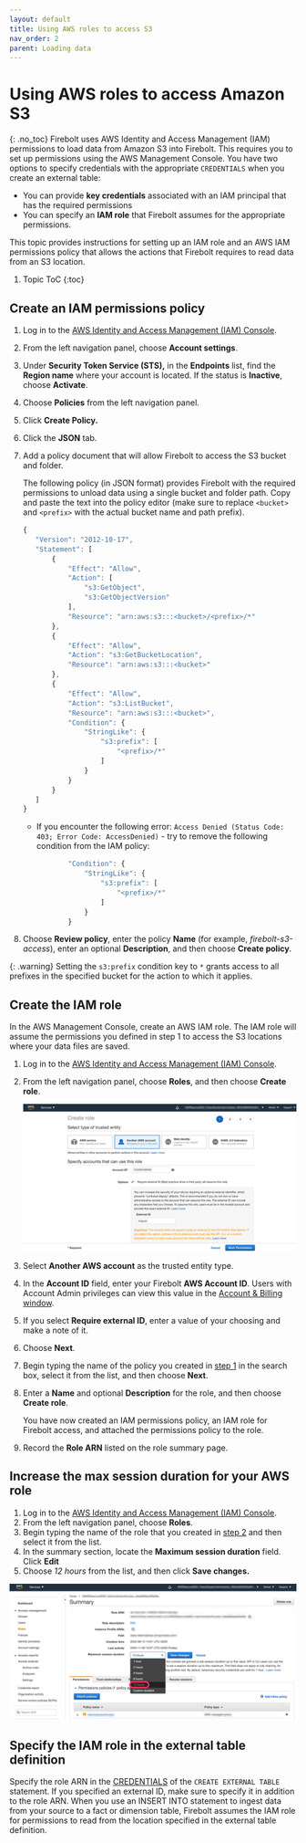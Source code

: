 ```yaml
---
layout: default
title: Using AWS roles to access S3
nav_order: 2
parent: Loading data
---
```


# Using AWS roles to access Amazon S3
{: .no_toc}
Firebolt uses AWS Identity and Access Management \(IAM\) permissions to load data from Amazon S3 into Firebolt. This requires you to set up permissions using the AWS Management Console. You have two options to specify credentials with the appropriate `CREDENTIALS` when you create an external table:

* You can provide **key credentials** associated with an IAM principal that has the required permissions
* You can specify an **IAM role** that Firebolt assumes for the appropriate permissions.

This topic provides instructions for setting up an IAM role and an AWS IAM permissions policy that allows the actions that Firebolt requires to read data from an S3 location.

1. Topic ToC
{:toc}

## Create an IAM permissions policy

1. Log in to the [AWS Identity and Access Management \(IAM\) Console](https://console.aws.amazon.com/iam/home#/home).
2. From the left navigation panel, choose **Account settings**.
3. Under **Security Token Service \(STS\),** in the **Endpoints** list, find the **Region name** where your account is located. If the status is **Inactive**, choose **Activate**.
4. Choose **Policies** from the left navigation panel.
5. Click **Create Policy.**
6. Click the **JSON** tab.
7. Add a policy document that will allow Firebolt to access the S3 bucket and folder.

   The following policy \(in JSON format\) provides Firebolt with the required permissions to unload data using a single bucket and folder path. Copy and paste the text into the policy editor \(make sure to replace `<bucket>` and `<prefix>` with the actual bucket name and path prefix\).

   ```javascript
   {
      "Version": "2012-10-17",
      "Statement": [
          {
              "Effect": "Allow",
              "Action": [
                  "s3:GetObject",
                  "s3:GetObjectVersion"
              ],
              "Resource": "arn:aws:s3:::<bucket>/<prefix>/*"
          },
          {
              "Effect": "Allow",
              "Action": "s3:GetBucketLocation",
              "Resource": "arn:aws:s3:::<bucket>"
          },
          {
              "Effect": "Allow",
              "Action": "s3:ListBucket",
              "Resource": "arn:aws:s3:::<bucket>",
              "Condition": {
                  "StringLike": {
                      "s3:prefix": [
                          "<prefix>/*"
                      ]
                  }
              }
          }
      ]
   }
   ```

   * If you encounter the following error: `Access Denied (Status Code: 403; Error Code: AccessDenied)` - try to remove the following condition from the IAM policy:

   ```javascript
              "Condition": {
                  "StringLike": {
                      "s3:prefix": [
                          "<prefix>/*"
                      ]
                  }
              }
   ```

8. Choose **Review policy**, enter the policy **Name** \(for example, _firebolt-s3-access_\), enter an optional **Description**, and then choose **Create policy**.

{: .warning}
Setting the `s3:prefix` condition key to `*` grants access to all prefixes in the specified bucket for the action to which it applies.

## Create the IAM role

In the AWS Management Console, create an AWS IAM role. The IAM role will assume the permissions you defined in step 1 to access the S3 locations where your data files are saved.

1. Log in to the [AWS Identity and Access Management \(IAM\) Console](https://console.aws.amazon.com/iam/home#/home).
2. From the left navigation panel, choose **Roles**, and then choose **Create role**.

   ![](../assets/images/create_role.png)

3. Select **Another AWS account** as the trusted entity type.
4. In the **Account ID** field, enter your Firebolt **AWS Account ID**. Users with Account Admin privileges can view this value in the [Account & Billing window](https://app.firebolt.io/account-info).
5. If you select **Require external ID**, enter a value of your choosing and make a note of it.
6. Choose **Next**.
7. Begin typing the name of the policy you created in [step 1](configuring-aws-role-to-access-amazon-s3.md#Step-1:-Creating-an-IAM-policy) in the search box, select it from the list, and then choose **Next**.
8. Enter a **Name** and optional **Description** for the role, and then choose **Create role**.

   You have now created an IAM permissions policy, an IAM role for Firebolt access, and attached the permissions policy to the role.

9. Record the **Role ARN** listed on the role summary page.

## Increase the max session duration for your AWS role

1. Log in to the [AWS Identity and Access Management \(IAM\) Console](https://console.aws.amazon.com/iam/home#/home).
2. From the left navigation panel, choose **Roles**.
3. Begin typing the name of the role that you created in [step 2](configuring-aws-role-to-access-amazon-s3.md#Step-2:-Create-the-IAM-role-in-AWS) and then select it from the list.
4. In the summary section, locate the **Maximum session duration** field. Click **Edit**
5. Choose _12 hours_ from the list, and then click **Save changes.**

![](../assets/images/set_max_session_duration.png)

## Specify the IAM role in the external table definition
Specify the role ARN in the [CREDENTIALS](../sql-reference/commands/ddl-commands.md#syntax---authenticating-using-iam-role) of the `CREATE EXTERNAL TABLE` statement. If you specified an external ID, make sure to specify it in addition to the role ARN. When you use an INSERT INTO statement to ingest data from your source to a fact or dimension table, Firebolt assumes the IAM role for permissions to read from the location specified in the external table definition.

